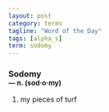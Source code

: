```yaml
---
layout: post
category: terms
tagline: "Word of the Day"
tags: [alpha_s]
term: sodomy
---
```


<h3>Sodomy<br/> <small>&mdash; n. (sod<span>&middot;</span>o<span>&middot;</span>my)</small></h3>
<p><ol>
<li>my pieces of turf</li>
</ol></p>
